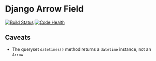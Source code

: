 # Django Arrow Field

[![Build Status](https://travis-ci.org/gizmag/django-arrow-field.png?branch=master)](https://travis-ci.org/gizmag/django-arrow-field)
[![Code Health](https://landscape.io/github/gizmag/django-arrow-field/master/landscape.png)](https://landscape.io/github/gizmag/django-arrow-field/master)

## Caveats

- The queryset `datetimes()` method returns a `datetime` instance, not an `Arrow`
